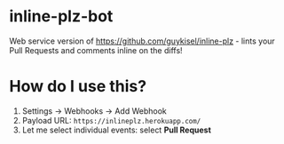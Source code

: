 # inline-plz-bot

Web service version of https://github.com/guykisel/inline-plz - lints your Pull Requests and comments inline on the diffs!

# How do I use this?

1. Settings -> Webhooks -> Add Webhook
1. Payload URL: `https://inlineplz.herokuapp.com/`
1. Let me select individual events: select **Pull Request**
